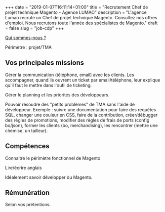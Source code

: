 +++
date = "2019-01-07T16:11:14+01:00"
title = "Recrutement Chef de projet technique Magento - Agence LUMAO"
description = "L'agence Lumao recrute un Chef de projet technique Magento. Consultez nos offres d'emploi. Nous recrutons toute l'année des spécialistes de Magento."
draft = false
slug = "job-cdp"
+++

[Qui sommes-nous ?](/qui-sommes-nous/)

Périmètre : projet/TMA

## Vos principales missions

Gérer la communication (téléphone, email) avec les clients. Les accompagner, quand ils ouvrent un ticket par email/téléphone, leur explique qu'il faut le mettre dans l'outil de ticketing.

Gérer le planning et les priorités des développeurs.

Pouvoir résoudre des "petits problèmes" de TMA sans l'aide de développeur. Exemple : suivre une documentation pour faire
des requêtes SQL, changer une couleur en CSS, faire de la contribution, créer/débugger des règles de promotions, modifier
des règles de frais de ports (config bo/json), former les clients (bo, merchandising), les rencontrer (mettre une chemise, un tailleur).

## Compétences

Connaitre le périmètre fonctionnel de Magento

Lire/écrire anglais

Idéalement savoir développer du Magento.

## Rémunération

Selon vos prétentions.